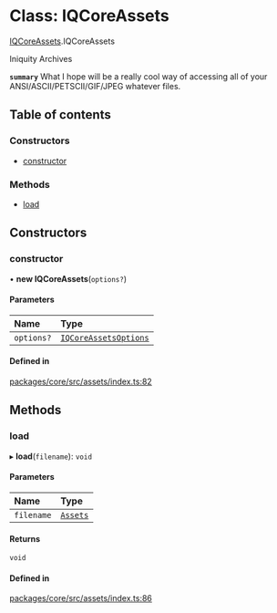 # Class: IQCoreAssets

[IQCoreAssets](../modules/IQCoreAssets.md).IQCoreAssets

Iniquity Archives

**`summary`** What I hope will be a really cool way of accessing all of your ANSI/ASCII/PETSCII/GIF/JPEG whatever files.

## Table of contents

### Constructors

- [constructor](IQCoreAssets.IQCoreAssets-1.md#constructor)

### Methods

- [load](IQCoreAssets.IQCoreAssets-1.md#load)

## Constructors

### constructor

• **new IQCoreAssets**(`options?`)

#### Parameters

| Name | Type |
| :------ | :------ |
| `options?` | [`IQCoreAssetsOptions`](../interfaces/IQCoreAssets.IQCoreAssetsOptions.md) |

#### Defined in

[packages/core/src/assets/index.ts:82](https://github.com/iniquitybbs/iniquity/blob/ec15de2/packages/core/src/assets/index.ts#L82)

## Methods

### load

▸ **load**(`filename`): `void`

#### Parameters

| Name | Type |
| :------ | :------ |
| `filename` | [`Assets`](../enums/IQCoreAssets.Assets.md) |

#### Returns

`void`

#### Defined in

[packages/core/src/assets/index.ts:86](https://github.com/iniquitybbs/iniquity/blob/ec15de2/packages/core/src/assets/index.ts#L86)
